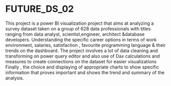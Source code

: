 # FUTURE_DS_02
This project is a power BI visualization project that aims at analyzing a survey dataset taken on a group of 628 data professionals with titles ranging from data analyst, scientist,engineer, architect &amp;database developers. Understanding the specific career options in terms of work environment, salaries, satisfaction , favourite programming language &amp; their trends on the dashboard.
The project involves a lot of data cleaning and transforming on power query editor and also use of Dax calculations and measures to create connections on the dataset for easier visualizations 
Finally , the choice and displaying of appropriate charts to show specific information that proves important and shows the trend and summary of the analysis.
